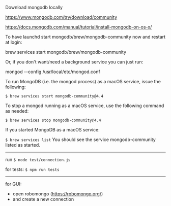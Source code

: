 Download mongodb locally

https://www.mongodb.com/try/download/community

https://docs.mongodb.com/manual/tutorial/install-mongodb-on-os-x/


To have launchd start mongodb/brew/mongodb-community now and restart at login:

brew services start mongodb/brew/mongodb-community

Or, if you don't want/need a background service you can just run:

mongod --config /usr/local/etc/mongod.conf


To run MongoDB (i.e. the mongod process) as a macOS service, issue the following:

`$ brew services start mongodb-community@4.4`

To stop a mongod running as a macOS service, use the following command as needed:

`$ brew services stop mongodb-community@4.4`

If you started MongoDB as a macOS service:

`$ brew services list`
You should see the service mongodb-community listed as started.


----

run
`$ node test/connection.js`

for tests:
`$ npm run tests`


--- 

for GUI:
- open robomongo (https://robomongo.org/)
- and create a new connection


